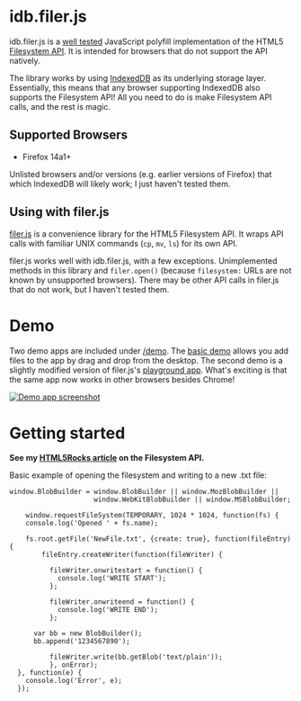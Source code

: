 idb.filer.js
===========

idb.filer.js is a [well tested](master/tests) JavaScript polyfill implementation
of the HTML5 [Filesystem API][1]. It is intended for browsers that do not
support the API natively.

The library works by using [IndexedDB][2] as its underlying storage layer. Essentially,
this means that any browser supporting IndexedDB also supports the Filesystem API!
All you need to do is make Filesystem API calls, and the rest is magic.

Supported Browsers
------------------

* Firefox 14a1+

Unlisted browsers and/or versions (e.g. earlier versions of Firefox) that
which IndexedDB will likely work; I just haven't tested them.

[1]: http://dev.w3.org/2009/dap/file-system/pub/FileSystem/
[2]: https://developer.mozilla.org/en/IndexedDB

Using with filer.js
------------------

[filer.js](https://github.com/ebidel/filer.js) is a convenience library for the
HTML5 Filesystem API. It wraps API calls with familiar UNIX commands
(`cp`, `mv`, `ls`) for its own API.

filer.js works well with idb.filer.js, with a few exceptions. Unimplemented
methods in this library and `filer.open()` (because `filesystem:` URLs are not
known by unsupported browsers). There may be other API calls in filer.js that
do not work, but I haven't tested them.

Demo
===============

Two demo apps are included under [/demo](master/demos). The
[basic demo](http://html5-demos.appspot.com/static/filesystem/idbfiler.js/demos/basic/index.html)
allows you add files to the app by drag and drop from the desktop. The second demo 
is a slightly modified version of filer.js's [playground app](http://html5-demos.appspot.com/static/filesystem/idbfiler.js/demos/playground/index.html). What's exciting is that the same app now works in other browsers besides Chrome!

<a href="http://html5-demos.appspot.com/static/filesystem/idbfiler.js/demos/basic/index.html">
  <img src="//github.com/ebidel/idb.filer.js/raw/master/demos/basic/images/demo_screenshot.png" title="Demo app screenshot" alt="Demo app screenshot">
</a>

Getting started
===============

**See my [HTML5Rocks article](http://www.html5rocks.com/tutorials/file/filesystem/)
on the Filesystem API.**

Basic example of opening the filesystem and writing to a new .txt file:

    window.BlobBuilder = window.BlobBuilder || window.MozBlobBuilder ||
                         window.WebKitBlobBuilder || window.MSBlobBuilder;

		window.requestFileSystem(TEMPORARY, 1024 * 1024, function(fs) {
	  	console.log('Opened ' + fs.name);

	  	fs.root.getFile('NewFile.txt', {create: true}, function(fileEntry) {
		    fileEntry.createWriter(function(fileWriter) {

		      fileWriter.onwritestart = function() {
		        console.log('WRITE START');
		      };

		      fileWriter.onwriteend = function() {
		        console.log('WRITE END');
		      };

          var bb = new BlobBuilder();
          bb.append('1234567890');

		      fileWriter.write(bb.getBlob('text/plain'));
			  }, onError);
	  }, function(e) {
	  	console.log('Error', e);
	  });
